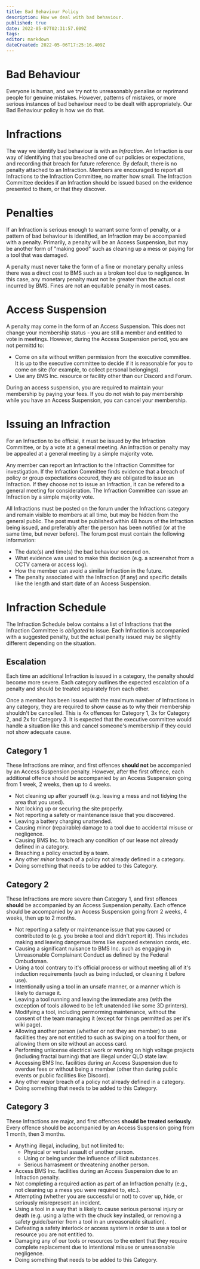 ```yaml
---
title: Bad Behaviour Policy
description: How we deal with bad behaviour.
published: true
date: 2022-05-07T02:31:57.609Z
tags: 
editor: markdown
dateCreated: 2022-05-06T17:25:16.409Z
---
```


# Bad Behaviour
Everyone is human, and we try not to unreasonably penalise or reprimand people for genuine mistakes. However, patterns of mistakes, or more serious instances of bad behaviour need to be dealt with appropriately. Our Bad Behaviour policy is how we do that.

# Infractions
The way we identify bad behaviour is with an *Infraction*. An Infraction is our way of identifying that you breached one of our policies or expectations, and recording that breach for future reference. By default, there is no penalty attached to an Infraction. Members are encouraged to report all Infractions to the Infraction Committee, no matter how small. The Infraction Committee decides if an Infraction should be issued based on the evidence presented to them, or that they discover.

# Penalties
If an Infraction is serious enough to warrant some form of penalty, or a pattern of bad behaviour is identified, an Infraction may be accompanied with a penalty. Primarily, a penalty will be an Access Suspension, but may be another form of "making good" such as cleaning up a mess or paying for a tool that was damaged.

A penalty must never take the form of a fine or monetary penalty unless there was a direct cost to BMS such as a broken tool due to negligence. In this case, any monetary penalty must not be greater than the actual cost incurred by BMS. Fines are not an equitable penalty in most cases.

# Access Suspension
A penalty may come in the form of an Access Suspension. This does not change your membership status - you are still a member and entitled to vote in meetings. However, during the Access Suspension period, you are not permittd to:
* Come on site without written permission from the executive committee. It is up to the executive committee to decide if it is reasonable for you to come on site (for example, to collect personal belongings).
* Use any BMS Inc. resource or facility other than our Discord and Forum.

During an access suspension, you are required to maintain your membership by paying your fees. If you do not wish to pay membership while you have an Access Suspension, you can cancel your membership.

# Issuing an Infraction
For an Infraction to be official, it must be issued by the Infraction Committee, or by a vote at a general meeting. An infraction or penalty may be appealed at a general meeting by a simple majority vote.

Any member can report an Infraction to the Infraction Committee for investigation. If the Infraction Committee finds evidence that a breach of policy or group expectations occured, they are obligated to issue an Infraction. If they choose not to issue an Infraction, it can be refered to a general meeting for consideration. The Infraction Committee can issue an Infraction by a simple majority vote.

All Infractions must be posted on the forum under the Infractions category and remain visible to members at all time, but may be hidden from the general public. The post must be published within 48 hours of the Infraction being issued, and preferably after the person has been notified (or at the same time, but never before). The forum post must contain the following information:
* The date(s) and time(s) the bad behaviour occured on.
* What evidence was used to make this decision (e.g. a screenshot from a CCTV camera or access log).
* How the member can avoid a similar Infraction in the future.
* The penalty associated with the Infraction (if any) and specific details like the length and start date of an Access Suspension.

# Infraction Schedule
The Infraction Schedule below contains a list of Infractions that the Infraction Committee is *obligated* to issue. Each Infraction is accompanied with a suggested penalty, but the actual penalty issued may be slightly different depending on the situation.

## Escalation
Each time an additional Infraction is issued in a category, the penalty should become more severe. Each category outlines the expected escalation of a penalty and should be treated separately from each other.

Once a member has been issued with the maximum number of Infractions in any category, they are required to show cause as to why their membership shouldn't be cancelled. This is 4x offences for Category 1, 3x for Category 2, and 2x for Category 3. It is expected that the executive committee would handle a situation like this and cancel someone's membership if they could not show adequate cause.

## Category 1
These Infractions are minor, and first offences **should not** be accompanied by an Access Suspension penalty. However, after the first offence, each additional offence should be accompanied by an Access Suspension going from 1 week, 2 weeks, then up to 4 weeks.

* Not cleaning up after yourself (e.g. leaving a mess and not tidying the area that you used).
* Not locking up or securing the site properly.
* Not reporting a safety or maintenance issue that you discovered.
* Leaving a battery charging unattended.
* Causing minor (repairable) damage to a tool due to accidental misuse or negligence.
* Causing BMS Inc. to breach any condition of our lease not already defined in a category.
* Breaching a policy enacted by a team.
* Any other *minor* breach of a policy not already defined in a category.
* Doing something that needs to be added to this Category.

## Category 2
These Infractions are more severe than Category 1, and first offences **should** be accompanied by an Access Suspension penalty. Each offence should be accompanied by an Access Suspension going from 2 weeks, 4 weeks, then up to 2 months.

* Not reporting a safety or maintenance issue that you caused or contributed to (e.g. you broke a tool and didn't report it). This includes making and leaving dangerous items like exposed extension cords, etc.
* Causing a significant nuisance to BMS Inc. such as engaging in Unreasonable Complainant Conduct as defined by the Federal Ombudsman.
* Using a tool contrary to it's official process or without meeting all of it's induction requirements (such as being inducted, or cleaning it before use).
* Intentionally using a tool in an unsafe manner, or a manner which is likely to damage it.
* Leaving a tool running and leaving the immediate area (with the exception of tools allowed to be left unatended like some 3D printers).
* Modifying a tool, including permorming maintenance, without the consent of the team managing it (except for things permitted as per it's wiki page).
* Allowing another person (whether or not they are member) to use facilities they are not entitled to such as swiping on a tool for them, or allowing them on site without an access card.
* Performing unlicense electrical work or working on high voltage projects (including fractal burning) that are illegal under QLD state law.
* Accessing BMS Inc. facilities during an Access Suspension due to overdue fees or without being a member (other than during public events or public facilities like Discord).
* Any other *major* breach of a policy not already defined in a category.
* Doing something that needs to be added to this Category.

## Category 3
These Infractions are major, and first offences **should be treated seriously**. Every offence should be accompanied by an Access Suspension going from 1 month, then 3 months.

* Anything illegal, including, but not limited to:
	* Physical or verbal assault of another person.
  * Using or being under the influence of illicit substances.
  * Serious harrasment or threatening another person.
* Access BMS Inc. facilities during an Access Suspension due to an Infraction penalty.
* Not completing a required action as part of an Infraction penalty (e.g., not cleaning up a mess you were required to, etc.).
* Attempting (whether you are successful or not) to cover up, hide, or seriously misrepresent an incident.
* Using a tool in a way that is likely to cause serious personal injury or death (e.g. using a lathe with the chuck key installed, or removing a safety guide/barrier from a tool in an unreasonable situation).
* Defeating a safety interlock or access system in order to use a tool or resource you are not entitled to.
* Damaging any of our tools or resources to the extent that they require complete replacement due to intentional misuse or unreasonable negligence.
* Doing something that needs to be added to this Category.
